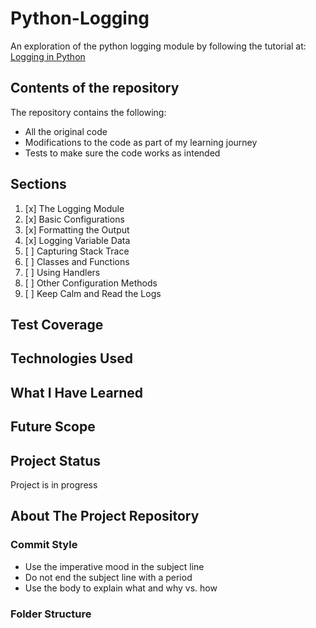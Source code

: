 # Python-Logging

An exploration of the python logging module by following the tutorial at: [Logging in Python](https://realpython.com/python-logging/)

## Contents of the repository

The repository contains the following:

- All the original code
- Modifications to the code as part of my learning journey
- Tests to make sure the code works as intended

## Sections

1. [x] The Logging Module
2. [x] Basic Configurations
3. [x] Formatting the Output
4. [x] Logging Variable Data
5. [ ] Capturing Stack Trace
6. [ ] Classes and Functions
7. [ ] Using Handlers
8. [ ] Other Configuration Methods
9. [ ] Keep Calm and Read the Logs

## Test Coverage

## Technologies Used

## What I Have Learned

## Future Scope

## Project Status

Project is in progress

## About The Project Repository

### Commit Style

- Use the imperative mood in the subject line
- Do not end the subject line with a period
- Use the body to explain what and why vs. how

### Folder Structure
